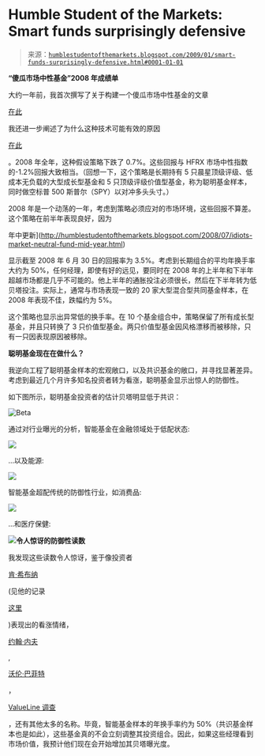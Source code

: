 <!--yml

分类：未分类

日期：2024-05-18 01:00:15

-->

# Humble Student of the Markets: Smart funds surprisingly defensive

> 来源：[`humblestudentofthemarkets.blogspot.com/2009/01/smart-funds-surprisingly-defensive.html#0001-01-01`](https://humblestudentofthemarkets.blogspot.com/2009/01/smart-funds-surprisingly-defensive.html#0001-01-01)

**“傻瓜市场中性基金”2008 年成绩单**

大约一年前，我首次撰写了关于构建一个傻瓜市场中性基金的文章

[在此](http://humblestudentofthemarkets.blogspot.com/2008/02/idiots-equity-market-neutral-fund.html)

我还进一步阐述了为什么这种技术可能有效的原因

[在此](http://humblestudentofthemarkets.blogspot.com/2008/03/idiots-equity-market-neutral-fund-more.html)

。2008 年全年，这种假设策略下跌了 0.7%。这些回报与 HFRX 市场中性指数的-1.2%回报大致相当。（回想一下，这个策略是长期持有 5 只晨星顶级评级、低成本无负载的大型成长型基金和 5 只顶级评级价值型基金，称为聪明基金样本，同时做空标普 500 斯普尔（SPY）以对冲多头头寸。）

2008 年是一个动荡的一年，考虑到策略必须应对的市场环境，这些回报不算差。这个策略在前半年表现良好，因为

年中更新](http://humblestudentofthemarkets.blogspot.com/2008/07/idiots-market-neutral-fund-mid-year.html)

显示截至 2008 年 6 月 30 日的回报率为 3.5%。考虑到长期组合的平均年换手率大约为 50%，任何经理，即使有好的远见，要同时在 2008 年的上半年和下半年超越市场都是几乎不可能的。他上半年的通胀投注必须很长，然后在下半年转为低贝塔投注。实际上，通常与市场表现一致的 20 家大型混合型共同基金样本，在 2008 年表现不佳，跌幅约为 5%。

这个策略也显示出异常低的换手率。在 10 个基金组合中，策略保留了所有成长型基金，并且只转换了 3 只价值型基金。两只价值型基金因风格漂移而被移除，只有一只因表现原因被移除。

**聪明基金现在在做什么？**

我逆向工程了聪明基金样本的宏观敞口，以及共识基金的敞口，并寻找显著差异。考虑到最近几个月许多知名投资者转为看涨，聪明基金显示出惊人的防御性。

如下图所示，聪明基金投资者的估计贝塔明显低于共识：

![Beta](https://blogger.googleusercontent.com/img/b/R29vZ2xl/AVvXsEgJ-0gq2SWD0_RlMutKPsAnXgbapdXIWDhLcwJFavFLSnYjmEOJhoALRM8SvUxC1fRXFjwTnL94EF-u7CiQ6q5HR8-mHQuvMdeQjUI_qOqLgkwLTBOFnYr6Kqg0MvxvWNeXabzxJOrh14xX/s1600-h/Beta.JPG)

通过对行业曝光的分析，智能基金在金融领域处于低配状态:

![](https://blogger.googleusercontent.com/img/b/R29vZ2xl/AVvXsEgNOIcCtjqyNm7Osg3ftqt2g6MzipLBE9SN-84aV4mVax95VJeqQNcl3HIHaAUfyfX_VOz6UAV2Gs4r3nqv9PHFV506FvmGfbSC0WVWQUW6_JZVuMyiHN-L2eAXYdb7I4UkiKsQs6NlMWyf/s1600-h/Financials.JPG)

...以及能源:

![](https://blogger.googleusercontent.com/img/b/R29vZ2xl/AVvXsEjiQpVGaBnqgMkyrBXeAbwg0C7lRf3kwGS37oWwHcRiSCrIugKgYQ5rsYH6jXQB92CApvLR38huv4rWvr-3LEYViHUAfxzDQ_jtq2reJvTGzmqJTvsVe6JENm9fk3MFjrjU30zQGWHHVisw/s1600-h/Energy.JPG)

智能基金超配传统的防御性行业，如消费品:

![](https://blogger.googleusercontent.com/img/b/R29vZ2xl/AVvXsEjhB6t5a0ufYnOVLcj-pELfGa-lmUtxv1z_be7RPng31Yw2dXgLrW1-sk6xJw2CuZ6LBivr6xuYIwhnbl1kMPFsZw5Gj_zy0dlZ48mtTQSiF4g1f_KxJVwrI37JFrJGc-zbWNMXXcXklrhw/s1600-h/Cons+Staples.JPG)

...和医疗保健:

![](https://blogger.googleusercontent.com/img/b/R29vZ2xl/AVvXsEgWiFumBc0ILy-2J2hUtnSRvRx1dCRJXFiVy9o2QMjtyILDCr-ddQ5qa4RuvHC2BdyIQ11YwhrEmDKqJ-fwskPoFpqXNVllgtOjdKz1PuZVn57bHU8jRfjMzRCfRlnSsehyiUR3Vhc4IS6h/s1600-h/Healthcare.JPG)**令人惊讶的防御性读数**

我发现这些读数令人惊讶，鉴于像投资者

[肯·希布纳](http://humblestudentofthemarkets.blogspot.com/2008/12/heebner-gets-really-bullish.html)

(见他的记录

[这里](http://humblestudentofthemarkets.blogspot.com/2008/12/more-on-cgm-focus-record.html)

)表现出的看涨情绪，

[约翰·内夫](http://www.philly.com/inquirer/business/homepage/20081015_Former_Vanguard_guru_is_buying_stocks.html)

,

[沃伦·巴菲特](http://www.nytimes.com/2008/10/17/opinion/17buffett.html?_r=1&oref=slogin)

，

[ValueLine 调查](http://www.marketwatch.com/news/story/mark-hulbert-last-time-market/story.aspx?guid=%7B857540F1%2D3E4A%2D4264%2DB27A%2D391696699BC2%7D&dist=hplatest)

，还有其他太多的名称。毕竟，智能基金样本的年换手率约为 50%（共识基金样本也是如此），这些基金真的不会立刻调整其投资组合。因此，如果这些经理看到市场价值，我预计他们现在会开始增加其贝塔曝光度。
